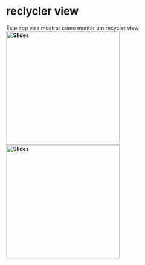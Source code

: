 # reclycler view
 Este app visa mostrar como montar um recycler view <b>
<img src="https://github.com/inaciosacataria/Minhas-anotacoes/blob/main/Screenshoots/1.png" alt="Slides" title="Login" width="300"/> 
 <img src="https://github.com/inaciosacataria/Minhas-anotacoes/blob/main/Screenshoots/2.png" alt="Slides" title="Login" width="300"/> 
